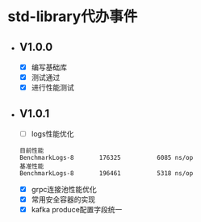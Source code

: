 # std-library代办事件
* ## V1.0.0
    - [x] 编写基础库
    - [x] 测试通过
    - [x] 进行性能测试
* ## V1.0.1
    - [ ] logs性能优化
    ```
    目前性能
    BenchmarkLogs-8   	  176325	      6085 ns/op
    基准性能
    BenchmarkLogs-8   	  196461	      5318 ns/op
    ```
    - [x] grpc连接池性能优化
    - [x] 常用安全容器的实现
    - [x] kafka produce配置字段统一